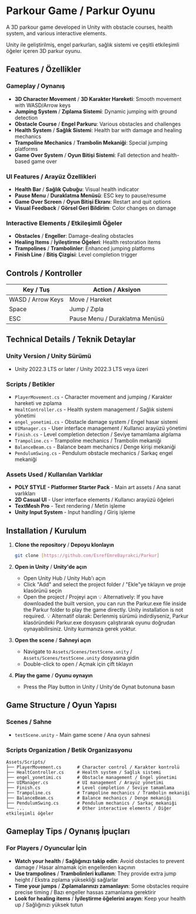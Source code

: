 # Parkour Game / Parkur Oyunu

A 3D parkour game developed in Unity with obstacle courses, health system, and various interactive elements.

Unity ile geliştirilmiş, engel parkurları, sağlık sistemi ve çeşitli etkileşimli öğeler içeren 3D parkur oyunu.

## Features / Özellikler

### Gameplay / Oynanış
- **3D Character Movement** / **3D Karakter Hareketi**: Smooth movement with WASD/Arrow keys
- **Jumping System** / **Zıplama Sistemi**: Dynamic jumping with ground detection
- **Obstacle Course** / **Engel Parkuru**: Various obstacles and challenges
- **Health System** / **Sağlık Sistemi**: Health bar with damage and healing mechanics
- **Trampoline Mechanics** / **Trambolin Mekaniği**: Special jumping platforms
- **Game Over System** / **Oyun Bitişi Sistemi**: Fall detection and health-based game over

### UI Features / Arayüz Özellikleri
- **Health Bar** / **Sağlık Çubuğu**: Visual health indicator
- **Pause Menu** / **Duraklatma Menüsü**: ESC key to pause/resume
- **Game Over Screen** / **Oyun Bitişi Ekranı**: Restart and quit options
- **Visual Feedback** / **Görsel Geri Bildirim**: Color changes on damage

### Interactive Elements / Etkileşimli Öğeler
- **Obstacles** / **Engeller**: Damage-dealing obstacles
- **Healing Items** / **İyileştirme Öğeleri**: Health restoration items
- **Trampolines** / **Trambolinler**: Enhanced jumping platforms
- **Finish Line** / **Bitiş Çizgisi**: Level completion trigger

## Controls / Kontroller

| Key / Tuş | Action / Aksiyon |
|-----------|------------------|
| WASD / Arrow Keys | Move / Hareket |
| Space | Jump / Zıpla |
| ESC | Pause Menu / Duraklatma Menüsü |

## Technical Details / Teknik Detaylar

### Unity Version / Unity Sürümü
- Unity 2022.3 LTS or later / Unity 2022.3 LTS veya üzeri

### Scripts / Betikler
- `PlayerMovement.cs` - Character movement and jumping / Karakter hareketi ve zıplama
- `HealtController.cs` - Health system management / Sağlık sistemi yönetimi
- `engel_yonetimi.cs` - Obstacle damage system / Engel hasar sistemi
- `UIManager.cs` - User interface management / Kullanıcı arayüzü yönetimi
- `Finish.cs` - Level completion detection / Seviye tamamlama algılama
- `Trampoline.cs` - Trampoline mechanics / Trambolin mekaniği
- `BalanceBeam.cs` - Balance beam mechanics / Denge kirişi mekaniği
- `PendulumSwing.cs` - Pendulum obstacle mechanics / Sarkaç engel mekaniği

### Assets Used / Kullanılan Varlıklar
- **POLY STYLE - Platformer Starter Pack** - Main art assets / Ana sanat varlıkları
- **2D Casual UI** - User interface elements / Kullanıcı arayüzü öğeleri
- **TextMesh Pro** - Text rendering / Metin işleme
- **Unity Input System** - Input handling / Giriş işleme

## Installation / Kurulum

1. **Clone the repository** / **Depoyu klonlayın**
   ```bash
   git clone [https://github.com/EsrefEmreBayrakci/Parkur]
   ```

2. **Open in Unity** / **Unity'de açın**
   - Open Unity Hub / Unity Hub'ı açın
   - Click "Add" and select the project folder / "Ekle"ye tıklayın ve proje klasörünü seçin
   - Open the project / Projeyi açın
   💡 Alternatively: If you have downloaded the built version, you can run the Parkur.exe file inside the Parkur folder to play the game directly. Unity installation is not required.
   💡 Alternatif olarak: Derlenmiş sürümü indirdiyseniz, Parkur klasöründeki Parkur.exe dosyasını çalıştırarak oyunu doğrudan oynayabilirsiniz. Unity kurmanıza gerek yoktur.

3. **Open the scene** / **Sahneyi açın**
   - Navigate to `Assets/Scenes/testScene.unity` / `Assets/Scenes/testScene.unity` dosyasına gidin
   - Double-click to open / Açmak için çift tıklayın

4. **Play the game** / **Oyunu oynayın**
   - Press the Play button in Unity / Unity'de Oynat butonuna basın

## Game Structure / Oyun Yapısı

### Scenes / Sahne
- `testScene.unity` - Main game scene / Ana oyun sahnesi

### Scripts Organization / Betik Organizasyonu
```
Assets/Scripts/
├── PlayerMovement.cs      # Character control / Karakter kontrolü
├── HealtController.cs     # Health system / Sağlık sistemi
├── engel_yonetimi.cs      # Obstacle management / Engel yönetimi
├── UIManager.cs           # UI management / Arayüz yönetimi
├── Finish.cs              # Level completion / Seviye tamamlama
├── Trampoline.cs          # Trampoline mechanics / Trambolin mekaniği
├── BalanceBeam.cs         # Balance mechanics / Denge mekaniği
├── PendulumSwing.cs       # Pendulum mechanics / Sarkaç mekaniği
└── ...                    # Other interactive elements / Diğer etkileşimli öğeler
```

## Gameplay Tips / Oynanış İpuçları

### For Players / Oyuncular İçin
- **Watch your health** / **Sağlığınızı takip edin**: Avoid obstacles to prevent damage / Hasar almamak için engellerden kaçının
- **Use trampolines** / **Trambolinleri kullanın**: They provide extra jump height / Ekstra zıplama yüksekliği sağlarlar
- **Time your jumps** / **Zıplamalarınızı zamanlayın**: Some obstacles require precise timing / Bazı engeller hassas zamanlama gerektirir
- **Look for healing items** / **İyileştirme öğelerini arayın**: Keep your health up / Sağlığınızı yüksek tutun


